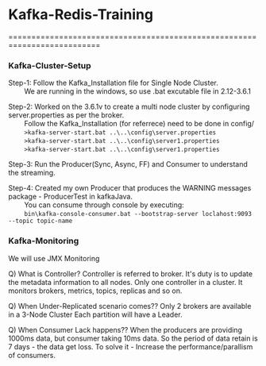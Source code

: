 # Kafka-Redis-Training

==========================================================================

### Kafka-Cluster-Setup

Step-1: Follow the Kafka_Installation file for Single Node Cluster. <br/>
&emsp;&emsp;
		We are running in the windows, so use .bat excutable file in 2.12-3.6.1

Step-2: Worked on the 3.6.1v to create a multi node cluster by configuring server.properties as per the broker. <br/>
&emsp;&emsp;
		Follow the Kafka_Installation (for referrece) need to be done in config/ <br/>
&emsp;&emsp;
		```>kafka-server-start.bat ..\..\config\server.properties``` <br/>
&emsp;&emsp;
		```>kafka-server-start.bat ..\..\config\server1.properties``` <br/>
&emsp;&emsp;
		```>kafka-server-start.bat ..\..\config\server1.properties```

Step-3: Run the Producer(Sync, Async, FF) and Consumer to understand the streaming.

Step-4: Created my own Producer that produces the WARNING messages package - ProducerTest in kafkaJava. <br/>
&emsp;&emsp;	You can consume through console by executing: <br/>
&emsp;&emsp;	```bin\kafka-console-consumer.bat --bootstrap-server loclahost:9093 --topic topic-name```



### Kafka-Monitoring

We will use JMX Monitoring

Q) What is Controller?
   Controller is referred to broker. It's duty is to update the metadata information to all nodes. Only one controller in a cluster.
   It monitors brokers, metrics, topics, replicas and so on.
   
Q) When Under-Replicated scenario comes??
   Only 2 brokers are available in a 3-Node Cluster
   Each partition will have a Leader.

Q) When Consumer Lack happens??
   When the producers are providing 1000ms data, but consumer taking 10ms data.
   So the period of data retain is 7 days - the data get loss.
   To solve it - Increase the performance/parallism of consumers.